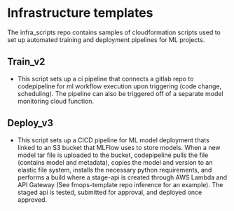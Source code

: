 # Infrastructure templates

The infra_scripts repo contains samples of cloudformation scripts used to set up automated training and deployment pipelines for ML projects.

## Train_v2
- This script sets up a ci pipeline that connects a gitlab repo to codepipeline for ml workflow execution upon triggering (code change, scheduling). The pipeline can also be triggered off of a separate model monitoring cloud function.

## Deploy_v3
- This script sets up a CICD pipeline for ML model deployment thats linked to an S3 bucket that MLFlow uses to store models. When a new model tar file is uploaded to the bucket, codepipeline pulls the file (contains model and metadata), copies the model and version to an elastic file system, installs the necessary python requirements, and performs a build where a stage-api is created through AWS Lambda and API Gateway (See fmops-template repo inference for an example). The staged api is tested, submitted for approval, and deployed once approved.